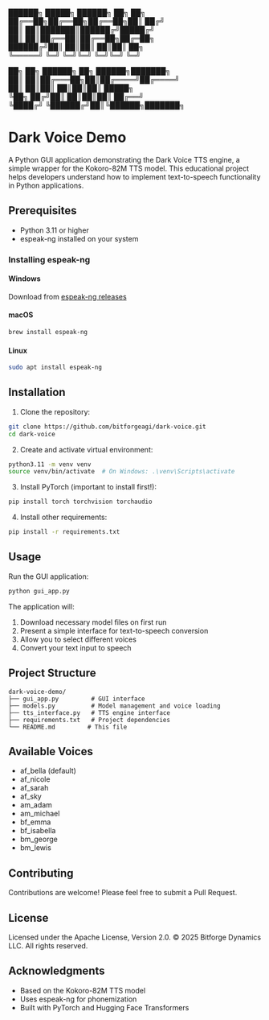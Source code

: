 ██████╗  █████╗ ██████╗ ██╗  ██╗       
██╔══██╗██╔══██╗██╔══██╗██║ ██╔╝       
██║  ██║███████║██████╔╝█████╔╝        
██║  ██║██╔══██║██╔══██╗██╔═██╗        
██████╔╝██║  ██║██║  ██║██║  ██╗       
╚═════╝ ╚═╝  ╚═╝╚═╝  ╚═╝╚═╝  ╚═╝       
                                       
██╗   ██╗ ██████╗ ██╗ ██████╗███████╗  
██║   ██║██╔═══██╗██║██╔════╝██╔════╝  
██║   ██║██║   ██║██║██║     █████╗    
╚██╗ ██╔╝██║   ██║██║██║     ██╔══╝    
 ╚████╔╝ ╚██████╔╝██║╚██████╗███████╗  

# Dark Voice Demo

A Python GUI application demonstrating the Dark Voice TTS engine, a simple wrapper for the Kokoro-82M TTS model. This educational project helps developers understand how to implement text-to-speech functionality in Python applications.

## Prerequisites

- Python 3.11 or higher
- espeak-ng installed on your system

### Installing espeak-ng

#### Windows
Download from [espeak-ng releases](https://github.com/espeak-ng/espeak-ng/releases)

#### macOS
```bash
brew install espeak-ng
```

#### Linux
```bash
sudo apt install espeak-ng
```

## Installation

1. Clone the repository:
```bash
git clone https://github.com/bitforgeagi/dark-voice.git
cd dark-voice
```

2. Create and activate virtual environment:
```bash
python3.11 -m venv venv
source venv/bin/activate  # On Windows: .\venv\Scripts\activate
```

3. Install PyTorch (important to install first!):
```bash
pip install torch torchvision torchaudio
```

4. Install other requirements:
```bash
pip install -r requirements.txt
```

## Usage

Run the GUI application:
```bash
python gui_app.py
```

The application will:
1. Download necessary model files on first run
2. Present a simple interface for text-to-speech conversion
3. Allow you to select different voices
4. Convert your text input to speech

## Project Structure

```
dark-voice-demo/
├── gui_app.py         # GUI interface
├── models.py          # Model management and voice loading
├── tts_interface.py   # TTS engine interface
├── requirements.txt   # Project dependencies
└── README.md         # This file
```

## Available Voices

- af_bella (default)
- af_nicole
- af_sarah
- af_sky
- am_adam
- am_michael
- bf_emma
- bf_isabella
- bm_george
- bm_lewis

## Contributing

Contributions are welcome! Please feel free to submit a Pull Request.

## License

Licensed under the Apache License, Version 2.0.
© 2025 Bitforge Dynamics LLC. All rights reserved.

## Acknowledgments

- Based on the Kokoro-82M TTS model
- Uses espeak-ng for phonemization
- Built with PyTorch and Hugging Face Transformers
